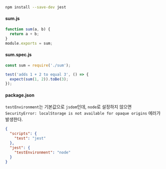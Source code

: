 ```bash
npm install --save-dev jest
```
#### sum.js
```js
function sum(a, b) {
  return a + b;
}
module.exports = sum;
```

#### sum.spec.js
```js
const sum = require('./sum');

test('adds 1 + 2 to equal 3', () => {
  expect(sum(1, 2)).toBe(3);
});
```

#### package.json
`testEnvironment`는 기본값으로 `jsdom`인데, `node`로 설정하지 않으면 `SecurityError: localStorage is not available for opaque origins` 에러가 발생한다.
```json
{
  "scripts": {
    "test": "jest"
  },
  "jest": {
    "testEnvironment": "node"
  }
}
```